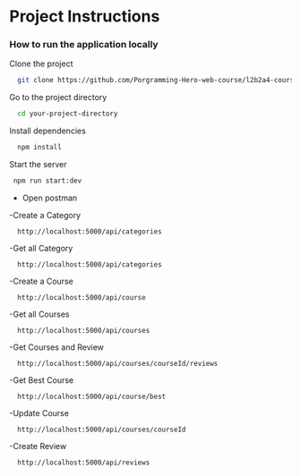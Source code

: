 # Project Instructions

### How to run the application locally

Clone the project

```bash
  git clone https://github.com/Porgramming-Hero-web-course/l2b2a4-course-review-with-auth-nazmulhasannasim333
```

Go to the project directory

```bash
  cd your-project-directory
```

Install dependencies

```bash
  npm install
```

Start the server

```bash
 npm run start:dev
```

- Open postman

-Create a Category

```http
  http://localhost:5000/api/categories
```

-Get all Category

```http
  http://localhost:5000/api/categories
```

-Create a Course

```http
  http://localhost:5000/api/course
```

-Get all Courses

```http
  http://localhost:5000/api/courses
```

-Get Courses and Review

```http
  http://localhost:5000/api/courses/courseId/reviews
```

-Get Best Course

```http
  http://localhost:5000/api/course/best
```

-Update Course

```http
  http://localhost:5000/api/courses/courseId
```

-Create Review

```http
  http://localhost:5000/api/reviews
```
